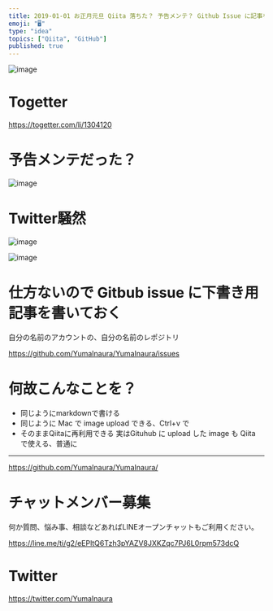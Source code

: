 ```yaml
---
title: 2019-01-01 お正月元旦 Qiita 落ちた？ 予告メンテ？ Github Issue に記事を書くと良いかも？
emoji: "🖥"
type: "idea"
topics: ["Qiita", "GitHub"]
published: true
---
```


![image](https://user-images.githubusercontent.com/13635059/50570366-c53ad480-0dcb-11e9-99f2-114952d24910.png)

# Togetter

https://togetter.com/li/1304120

# 予告メンテだった？

![image](https://user-images.githubusercontent.com/13635059/50570367-ec91a180-0dcb-11e9-864d-1c8e142b1043.png)

# Twitter騒然

![image](https://user-images.githubusercontent.com/13635059/50570372-25ca1180-0dcc-11e9-81c0-6b6fc1294c11.png)

![image](https://user-images.githubusercontent.com/13635059/50570373-2bbff280-0dcc-11e9-8541-b328b536808d.png)

# 仕方ないので Gitbub issue に下書き用記事を書いておく

自分の名前のアカウントの、自分の名前のレポジトリ

https://github.com/YumaInaura/YumaInaura/issues


# 何故こんなことを？

- 同じようにmarkdownで書ける
- 同じように Mac で image upload できる、Ctrl+v で
- そのままQiitaに再利用できる 実はGituhub に upload した image も Qiita で使える、普通に

---

https://github.com/YumaInaura/YumaInaura/









<!-- Update From Qiita API -->

# チャットメンバー募集


何か質問、悩み事、相談などあればLINEオープンチャットもご利用ください。

https://line.me/ti/g2/eEPltQ6Tzh3pYAZV8JXKZqc7PJ6L0rpm573dcQ





# Twitter


https://twitter.com/YumaInaura


<!-- Update From Qiita API -->


